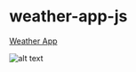 # weather-app-js

[Weather App](https://javascript-training-ro.github.io/weather-app-js/)

![alt text](https://cdn.dribbble.com/users/953678/screenshots/10460680/media/f961a9f72101fd304668d2b18d70e5f9.png)
